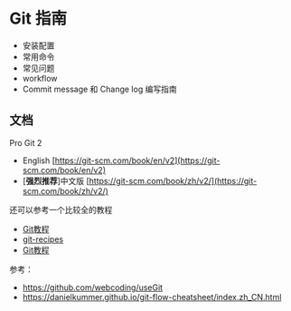 # Git 指南

- 安装配置
- 常用命令
- 常见问题
- workflow
- Commit message 和 Change log 编写指南

## 文档

Pro Git 2

- English [https://git-scm.com/book/en/v2](https://git-scm.com/book/en/v2)
- [**强烈推荐**]中文版 [https://git-scm.com/book/zh/v2/](https://git-scm.com/book/zh/v2/)

还可以参考一个比较全的教程

- [Git教程](https://www.liaoxuefeng.com/wiki/0013739516305929606dd18361248578c67b8067c8c017b000)
- [git-recipes](https://github.com/geeeeeeeeek/git-recipes/wiki)
- [Git教程](https://www.yiibai.com/git/)

参考：

- https://github.com/webcoding/useGit
- https://danielkummer.github.io/git-flow-cheatsheet/index.zh_CN.html
